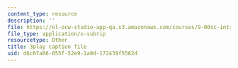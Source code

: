 ```yaml
---
content_type: resource
description: ''
file: https://ol-ocw-studio-app-qa.s3.amazonaws.com/courses/9-00sc-introduction-to-psychology-fall-2011/d6c07a06055f52e91a0d172439f5582d_yBYebcVw8Zk.srt
file_type: application/x-subrip
resourcetype: Other
title: 3play caption file
uid: d6c07a06-055f-52e9-1a0d-172439f5582d
---
```

